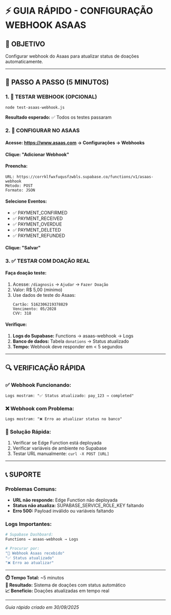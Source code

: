 # ⚡ GUIA RÁPIDO - CONFIGURAÇÃO WEBHOOK ASAAS

## 🎯 **OBJETIVO**
Configurar webhook do Asaas para atualizar status de doações automaticamente.

---

## 🚀 **PASSO A PASSO (5 MINUTOS)**

### **1. 🧪 TESTAR WEBHOOK (OPCIONAL)**
```bash
node test-asaas-webhook.js
```
**Resultado esperado:** ✅ Todos os testes passaram

### **2. 🔧 CONFIGURAR NO ASAAS**

#### **Acesse:** https://www.asaas.com → **Configurações** → **Webhooks**

#### **Clique:** "Adicionar Webhook"

#### **Preencha:**
```
URL: https://corrklfwxfuqusfzwbls.supabase.co/functions/v1/asaas-webhook
Método: POST
Formato: JSON
```

#### **Selecione Eventos:**
- ✅ PAYMENT_CONFIRMED
- ✅ PAYMENT_RECEIVED  
- ✅ PAYMENT_OVERDUE
- ✅ PAYMENT_DELETED
- ✅ PAYMENT_REFUNDED

#### **Clique:** "Salvar"

### **3. ✅ TESTAR COM DOAÇÃO REAL**

#### **Faça doação teste:**
1. Acesse: `/diagnosis` → `Ajudar` → `Fazer Doação`
2. Valor: R$ 5,00 (mínimo)
3. Use dados de teste do Asaas:
   ```
   Cartão: 5162306219378829
   Vencimento: 05/2028
   CVV: 318
   ```

#### **Verifique:**
1. **Logs do Supabase:** Functions → asaas-webhook → Logs
2. **Banco de dados:** Tabela `donations` → Status atualizado
3. **Tempo:** Webhook deve responder em < 5 segundos

---

## 🔍 **VERIFICAÇÃO RÁPIDA**

### **✅ Webhook Funcionando:**
```
Logs mostram: "✅ Status atualizado: pay_123 → completed"
```

### **❌ Webhook com Problema:**
```
Logs mostram: "❌ Erro ao atualizar status no banco"
```

### **🔧 Solução Rápida:**
1. Verificar se Edge Function está deployada
2. Verificar variáveis de ambiente no Supabase
3. Testar URL manualmente: `curl -X POST [URL]`

---

## 📞 **SUPORTE**

### **Problemas Comuns:**
- **URL não responde:** Edge Function não deployada
- **Status não atualiza:** SUPABASE_SERVICE_ROLE_KEY faltando
- **Erro 500:** Payload inválido ou variáveis faltando

### **Logs Importantes:**
```bash
# Supabase Dashboard:
Functions → asaas-webhook → Logs

# Procurar por:
"🔔 Webhook Asaas recebido"
"✅ Status atualizado"
"❌ Erro ao atualizar"
```

---

**⏱️ Tempo Total:** ~5 minutos  
**🎯 Resultado:** Sistema de doações com status automático  
**📈 Benefício:** Doações atualizadas em tempo real

---

*Guia rápido criado em 30/09/2025*